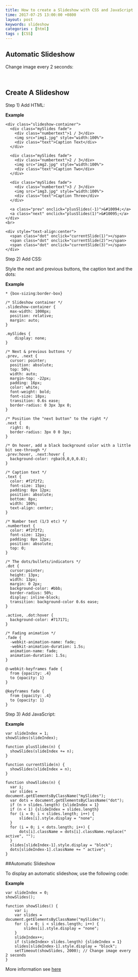 ```yaml
---
title: How to create a Slideshow with CSS and JavaScript
time: 2017-07-25 13:00:00 +0800
layout: post
keywords: slideshow
categories : [html]
tags : [CSS]
---
```


<head>
<style>
* {box-sizing:border-box}
/*body {font-family: Verdana,sans-serif;}*/
.mySlides {display:none}

/* Slideshow container */
.slideshow-container {
  max-width: 950px;
  position: relative;
  margin: auto;
}

/* Caption text */
.text {
  color: #f2f2f2;
  font-size: 15px;
  padding: 8px 12px;
  position: absolute;
  bottom: 8px;
  width: 100%;
  text-align: center;
}

/* Number text (1/3 etc) */
.numbertext {
  color: #f2f2f2;
  font-size: 12px;
  padding: 8px 12px;
  position: absolute;
  top: 0;
}

/* The dots/bullets/indicators */
.dot {
  height: 13px;
  width: 13px;
  margin: 0 2px;
  background-color: #bbb;
  border-radius: 50%;
  display: inline-block;
  transition: background-color 0.6s ease;
}

.active {
  background-color: #717171;
}

/* Fading animation */
.fade {
  -webkit-animation-name: fade;
  -webkit-animation-duration: 1.5s;
  animation-name: fade;
  animation-duration: 1.5s;
}

@-webkit-keyframes fade {
  from {opacity: .4} 
  to {opacity: 1}
}

@keyframes fade {
  from {opacity: .4} 
  to {opacity: 1}
}

/* On smaller screens, decrease text size */
@media only screen and (max-width: 300px) {
  .text {font-size: 11px}
}
</style>
</head>

<h2>Automatic Slideshow</h2>
<p>Change image every 2 seconds:</p>

<div class="slideshow-container">

<div class="mySlides fade">
  <div class="numbertext">1 / 3</div>
  <img src="{{site.baseurl}}/images/img-sea.jpg" style="width:100%">
  <div class="text">Sea</div>
</div>

<div class="mySlides fade">
  <div class="numbertext">2 / 3</div>
  <img src="{{site.baseurl}}/images/img-sunshine.jpg" style="width:100%">
  <div class="text">Sunshine</div>
</div>

<div class="mySlides fade">
  <div class="numbertext">3 / 3</div>
  <img src="{{site.baseurl}}/images/img-text.jpg" style="width:100%">
  <div class="text">Text</div>
</div>

</div>
<br>

<div style="text-align:center">
  <span class="dot"></span> 
  <span class="dot"></span> 
  <span class="dot"></span> 
</div>

<script>
var slideIndex = 0;
showSlides();

function showSlides() {
    var i;
    var slides = document.getElementsByClassName("mySlides");
    var dots = document.getElementsByClassName("dot");
    for (i = 0; i < slides.length; i++) {
       slides[i].style.display = "none";  
    }
    slideIndex++;
    if (slideIndex> slides.length) {slideIndex = 1}    
    for (i = 0; i < dots.length; i++) {
        dots[i].className = dots[i].className.replace(" active", "");
    }
    slides[slideIndex-1].style.display = "block";  
    dots[slideIndex-1].className += " active";
    setTimeout(showSlides, 2000); // Change image every 2 seconds
}
</script>

## Create A Slideshow

Step 1) Add HTML:

**Example**

	<div class="slideshow-container">
	  <div class="mySlides fade">
	    <div class="numbertext">1 / 3</div>
	    <img src="img1.jpg" style="width:100%">
	    <div class="text">Caption Text</div>
	  </div>
	
	  <div class="mySlides fade">
	    <div class="numbertext">2 / 3</div>
	    <img src="img2.jpg" style="width:100%">
	    <div class="text">Caption Two</div>
	  </div>
	
	  <div class="mySlides fade">
	    <div class="numbertext">3 / 3</div>
	    <img src="img3.jpg" style="width:100%">
	    <div class="text">Caption Three</div>
	  </div>
	
	  <a class="prev" onclick="plusSlides(-1)">&#10094;</a>
	  <a class="next" onclick="plusSlides(1)">&#10095;</a>
	</div>
	<br>
	
	<div style="text-align:center">
	  <span class="dot" onclick="currentSlide(1)"></span> 
	  <span class="dot" onclick="currentSlide(2)"></span> 
	  <span class="dot" onclick="currentSlide(3)"></span> 
	</div>

Step 2) Add CSS:

Style the next and previous buttons, the caption text and the dots:

**Example**

	* {box-sizing:border-box}
	
	/* Slideshow container */
	.slideshow-container {
	  max-width: 1000px;
	  position: relative;
	  margin: auto;
	}
	
	.mySlides {
	    display: none;
	}
	
	/* Next & previous buttons */
	.prev, .next {
	  cursor: pointer;
	  position: absolute;
	  top: 50%;
	  width: auto;
	  margin-top: -22px;
	  padding: 16px;
	  color: white;
	  font-weight: bold;
	  font-size: 18px;
	  transition: 0.6s ease;
	  border-radius: 0 3px 3px 0;
	}
	
	/* Position the "next button" to the right */
	.next {
	  right: 0;
	  border-radius: 3px 0 0 3px;
	}
	
	/* On hover, add a black background color with a little bit see-through */
	.prev:hover, .next:hover {
	  background-color: rgba(0,0,0,0.8);
	}
	
	/* Caption text */
	.text {
	  color: #f2f2f2;
	  font-size: 15px;
	  padding: 8px 12px;
	  position: absolute;
	  bottom: 8px;
	  width: 100%;
	  text-align: center;
	}
	
	/* Number text (1/3 etc) */
	.numbertext {
	  color: #f2f2f2;
	  font-size: 12px;
	  padding: 8px 12px;
	  position: absolute;
	  top: 0;
	}
	
	/* The dots/bullets/indicators */
	.dot {
	  cursor:pointer;
	  height: 13px;
	  width: 13px;
	  margin: 0 2px;
	  background-color: #bbb;
	  border-radius: 50%;
	  display: inline-block;
	  transition: background-color 0.6s ease;
	}
	
	.active, .dot:hover {
	  background-color: #717171;
	}
	
	/* Fading animation */
	.fade {
	  -webkit-animation-name: fade;
	  -webkit-animation-duration: 1.5s;
	  animation-name: fade;
	  animation-duration: 1.5s;
	}
	
	@-webkit-keyframes fade {
	  from {opacity: .4} 
	  to {opacity: 1}
	}
	
	@keyframes fade {
	  from {opacity: .4} 
	  to {opacity: 1}
	}

Step 3) Add JavaScript:

**Example**

	var slideIndex = 1;
	showSlides(slideIndex);
	
	function plusSlides(n) {
	  showSlides(slideIndex += n);
	}
	
	function currentSlide(n) {
	  showSlides(slideIndex = n);
	}
	
	function showSlides(n) {
	  var i;
	  var slides = document.getElementsByClassName("mySlides");
	  var dots = document.getElementsByClassName("dot");
	  if (n > slides.length) {slideIndex = 1} 
	  if (n < 1) {slideIndex = slides.length}
	  for (i = 0; i < slides.length; i++) {
	      slides[i].style.display = "none"; 
	  }
	  for (i = 0; i < dots.length; i++) {
	      dots[i].className = dots[i].className.replace(" active", "");
	  }
	  slides[slideIndex-1].style.display = "block"; 
	  dots[slideIndex-1].className += " active";
	}

##Automatic Slideshow

To display an automatic slideshow, use the following code:

**Example**

	var slideIndex = 0;
	showSlides();
	
	function showSlides() {
	    var i;
	    var slides = document.getElementsByClassName("mySlides");
	    for (i = 0; i < slides.length; i++) {
	        slides[i].style.display = "none"; 
	    }
	    slideIndex++;
	    if (slideIndex> slides.length) {slideIndex = 1} 
	    slides[slideIndex-1].style.display = "block"; 
	    setTimeout(showSlides, 2000); // Change image every 2 seconds
	}

More information see [here][1]

  [1]: https://www.w3schools.com/howto/howto_js_slideshow.asp